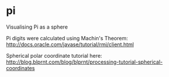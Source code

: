 pi
==

Visualising Pi as a sphere

Pi digits were calculated using Machin's Theorem:
http://docs.oracle.com/javase/tutorial/rmi/client.html

Spherical polar coordinate tutorial here:
http://blog.blprnt.com/blog/blprnt/processing-tutorial-spherical-coordinates